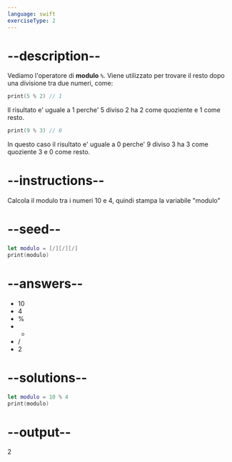 ```yaml
---
language: swift
exerciseType: 2
---
```


# --description--

Vediamo l'operatore di **modulo** `%`.
Viene utilizzato per trovare il resto dopo una divisione tra due numeri, come:
```swift
print(5 % 2) // 1
```
Il risultato e' uguale a 1 perche' 5 diviso 2 ha 2 come quoziente e 1 come resto.
```swift
print(9 % 3) // 0
```
In questo caso il risultato e' uguale a 0 perche' 9 diviso 3 ha 3 come quoziente 3 e 0 come resto.

# --instructions--

Calcola il modulo tra i numeri 10 e 4, quindi stampa la variabile "modulo"

# --seed--

```swift
let modulo = [/][/][/]
print(modulo)
```

# --answers--

- 10
- 4
-  % 
-  * 
-  / 
- 2

# --solutions--

```swift
let modulo = 10 % 4
print(modulo)
```

# --output--

2
